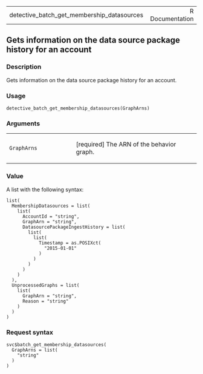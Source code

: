 <table style="width: 100%;">
<tbody>
<tr class="odd">
<td>detective_batch_get_membership_datasources</td>
<td style="text-align: right;">R Documentation</td>
</tr>
</tbody>
</table>

## Gets information on the data source package history for an account

### Description

Gets information on the data source package history for an account.

### Usage

    detective_batch_get_membership_datasources(GraphArns)

### Arguments

<table>
<colgroup>
<col style="width: 35%" />
<col style="width: 65%" />
</colgroup>
<tbody>
<tr class="odd">
<td><code
id="detective_batch_get_membership_datasources_:_GraphArns">GraphArns</code></td>
<td><p>[required] The ARN of the behavior graph.</p></td>
</tr>
</tbody>
</table>

### Value

A list with the following syntax:

    list(
      MembershipDatasources = list(
        list(
          AccountId = "string",
          GraphArn = "string",
          DatasourcePackageIngestHistory = list(
            list(
              list(
                Timestamp = as.POSIXct(
                  "2015-01-01"
                )
              )
            )
          )
        )
      ),
      UnprocessedGraphs = list(
        list(
          GraphArn = "string",
          Reason = "string"
        )
      )
    )

### Request syntax

    svc$batch_get_membership_datasources(
      GraphArns = list(
        "string"
      )
    )
